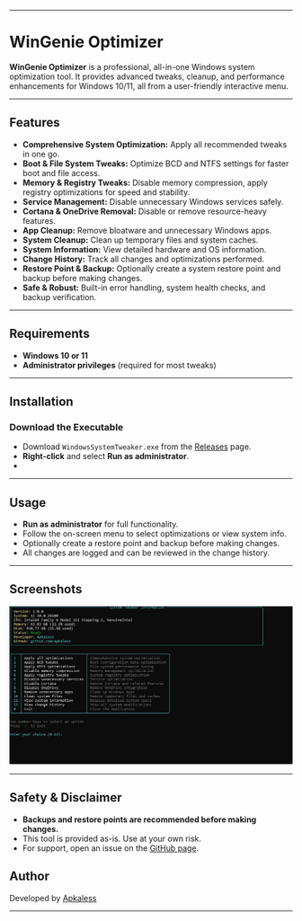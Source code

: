 

---

# WinGenie Optimizer

**WinGenie Optimizer** is a professional, all-in-one Windows system optimization tool. It provides advanced tweaks, cleanup, and performance enhancements for Windows 10/11, all from a user-friendly interactive menu.

---

## Features

- **Comprehensive System Optimization:** Apply all recommended tweaks in one go.
- **Boot & File System Tweaks:** Optimize BCD and NTFS settings for faster boot and file access.
- **Memory & Registry Tweaks:** Disable memory compression, apply registry optimizations for speed and stability.
- **Service Management:** Disable unnecessary Windows services safely.
- **Cortana & OneDrive Removal:** Disable or remove resource-heavy features.
- **App Cleanup:** Remove bloatware and unnecessary Windows apps.
- **System Cleanup:** Clean up temporary files and system caches.
- **System Information:** View detailed hardware and OS information.
- **Change History:** Track all changes and optimizations performed.
- **Restore Point & Backup:** Optionally create a system restore point and backup before making changes.
- **Safe & Robust:** Built-in error handling, system health checks, and backup verification.

---

## Requirements

- **Windows 10 or 11**
- **Administrator privileges** (required for most tweaks)

---

## Installation

### Download the Executable

- Download `WindowsSystemTweaker.exe` from the [Releases](#) page.
- **Right-click** and select **Run as administrator**.
- 
---

## Usage

- **Run as administrator** for full functionality.
- Follow the on-screen menu to select optimizations or view system info.
- Optionally create a restore point and backup before making changes.
- All changes are logged and can be reviewed in the change history.

---

## Screenshots

![ScreenShot](https://github.com/Apkaless/WinGenie-Optimizer/blob/main/Image/WinGenie%20Optimizer.png)

---

## Safety & Disclaimer

- **Backups and restore points are recommended before making changes.**
- This tool is provided as-is. Use at your own risk.
- For support, open an issue on the [GitHub page](https://github.com/apkaless).


## Author

Developed by [Apkaless](https://github.com/apkaless)

---

